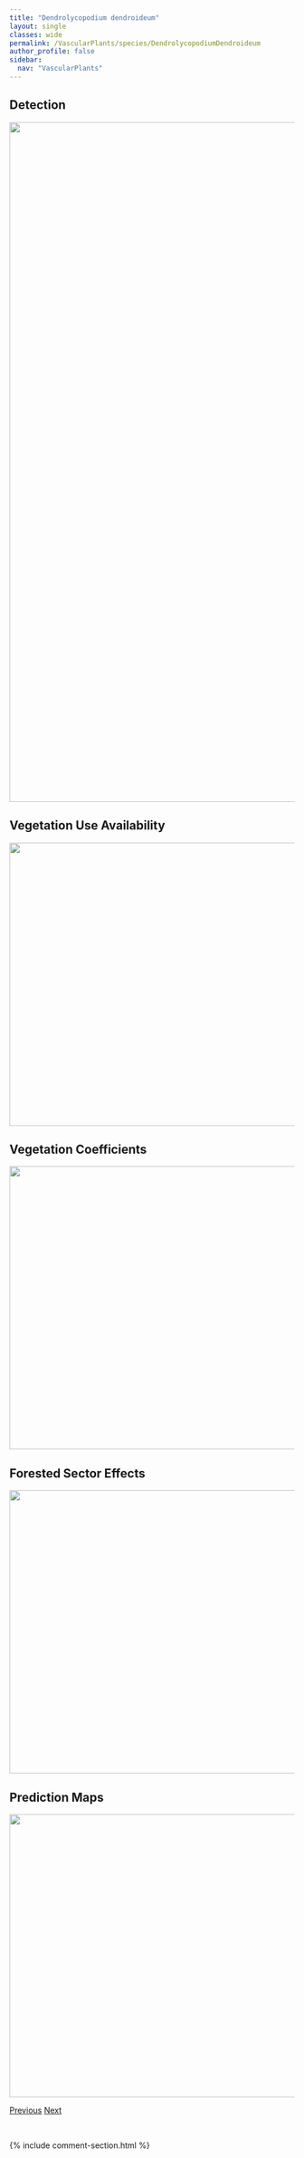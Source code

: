 ```yaml
---
title: "Dendrolycopodium dendroideum"
layout: single
classes: wide
permalink: /VascularPlants/species/DendrolycopodiumDendroideum
author_profile: false
sidebar:
  nav: "VascularPlants"
---
```


<h2>Detection</h2>

<a href="https://drive.google.com/uc?export=view&id=18Lv_aNYCNmsW-UBTwK8XN6s-9zKwd1OT">
<img src="https://drive.google.com/uc?export=view&id=18Lv_aNYCNmsW-UBTwK8XN6s-9zKwd1OT" height = "1200" width = "800">
</a>


<h2>Vegetation Use Availability</h2>

<a href="https://drive.google.com/uc?export=view&id=1R9R0vSYsxtzCuwflxt5rDPeRrL5NZu8X">
<img src="https://drive.google.com/uc?export=view&id=1R9R0vSYsxtzCuwflxt5rDPeRrL5NZu8X" height = "500" width = "1000">
</a>


<h2>Vegetation Coefficients</h2>

<a href="https://drive.google.com/uc?export=view&id=1zKDuEemu6dqnNyTyqxy3IPUHOKZNuD01">
<img src="https://drive.google.com/uc?export=view&id=1zKDuEemu6dqnNyTyqxy3IPUHOKZNuD01" height = "500" width = "1000">
</a>


<h2>Forested Sector Effects</h2>

<a href="https://drive.google.com/uc?export=view&id=1c-KIu8ul4EhitAmOhDx0Ie-FQDMYUn-V">
<img src="https://drive.google.com/uc?export=view&id=1c-KIu8ul4EhitAmOhDx0Ie-FQDMYUn-V" height = "500" width = "1000">
</a>


<h2>Prediction Maps</h2>

<a href="https://drive.google.com/uc?export=view&id=1DbQcrxUASRKrM1Ie6cy80Xg6fcMJSpj3">
<img src="https://drive.google.com/uc?export=view&id=1DbQcrxUASRKrM1Ie6cy80Xg6fcMJSpj3" height = "500" width = "1000">
</a>


<a href="/DevelopmentWebsite/VascularPlants/species/DelphiniumGlaucum" class="pagination--pager" title="Delphinium glaucum">Previous</a> <a href="/DevelopmentWebsite/VascularPlants/species/DeschampsiaCespitosa" class="pagination--pager" title="Deschampsia cespitosa">Next</a>

<p>&nbsp;</p>

{% include comment-section.html %}
